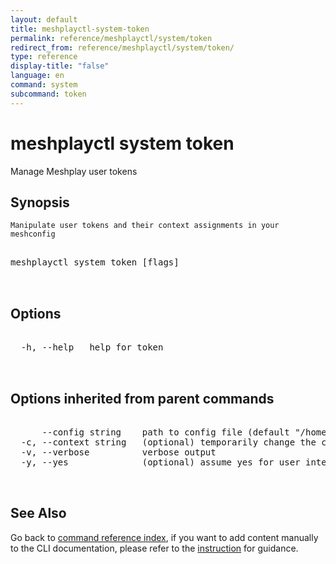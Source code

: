 ```yaml
---
layout: default
title: meshplayctl-system-token
permalink: reference/meshplayctl/system/token
redirect_from: reference/meshplayctl/system/token/
type: reference
display-title: "false"
language: en
command: system
subcommand: token
---
```


# meshplayctl system token

Manage Meshplay user tokens

## Synopsis


	Manipulate user tokens and their context assignments in your meshconfig
<pre class='codeblock-pre'>
<div class='codeblock'>
meshplayctl system token [flags]

</div>
</pre> 

## Options

<pre class='codeblock-pre'>
<div class='codeblock'>
  -h, --help   help for token

</div>
</pre>

## Options inherited from parent commands

<pre class='codeblock-pre'>
<div class='codeblock'>
      --config string    path to config file (default "/home/runner/.meshery/config.yaml")
  -c, --context string   (optional) temporarily change the current context.
  -v, --verbose          verbose output
  -y, --yes              (optional) assume yes for user interactive prompts.

</div>
</pre>

## See Also

Go back to [command reference index](/reference/meshplayctl/), if you want to add content manually to the CLI documentation, please refer to the [instruction](/project/contributing/contributing-cli#preserving-manually-added-documentation) for guidance.
